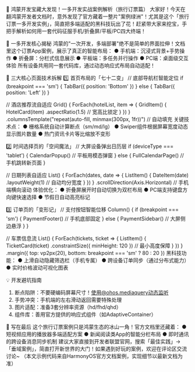 🌟 鸿蒙开发宝藏大发现！一多开发实战案例解析（旅行订票篇）
大家好！今天在翻鸿蒙开发者文档时，意外发现了官方藏着一整片"案例绿洲"！尤其是这个「旅行订票一多开发实例」，简直把多端适配的黑科技玩出了花！赶紧带大家来挖宝，手把手解析如何用一套代码征服手机/折叠屏/平板/PC四大终端！

🚀 一多开发核心揭秘
鸿蒙的"一次开发，多端部署"绝不是简单的界面拉伸！文档里这个订票App案例，展示了真正的智能布局：
● 手机端：沉浸式背景+手势操作
● 折叠屏：分栏式信息展示
● 平板端：多任务并行操作
● PC端：桌面级交互体验
所有设备共用同一套代码库，通过动态响应式布局自动适配！

🎯 三大核心页面技术拆解
1️⃣ 首页布局的「七十二变」
// 底部导航栏智能定位
if (breakpoint === 'sm') {
  TabBar({ position: 'Bottom' })
} else {
  TabBar({ position: 'Left' })
}

// 酒店推荐流自适应
Grid() {
  ForEach(hotelList, item => {
    GridItem() {
      HotelCard(item)
        .aspectRatio(1.5) // 宽高比锁定
    }
  })
}
.columnsTemplate("repeat(auto-fill, minmax(300px, 1fr))") // 自动填充
关键技术点：
● 栅格系统自动计算断点（sm/md/lg）
● Swiper组件根据屏幕宽度动态显示图片数量
● 热门资讯卡片等比缩放不变形

2️⃣ 时间选择页的「空间魔法」
// 大屏设备弹出日历层
if (deviceType === 'tablet') {
  CalendarPopup() // 平板用模态弹窗
} else {
  FullCalendarPage() // 手机跳转新页面
}

// 日期列表自适应
List() {
  ForEach(dates, date => {
    ListItem() {
      DateItem(date)
        .layoutWeight(1) // 自动均分宽度
    }
  })
}
.scrollDirection(Axis.Horizontal) // 手机端横向滚动
体验优化：
● 折叠屏展开时自动切换为双栏布局
● PC端支持键盘方向键快速选择
● 节假日自动高亮标记

3️⃣ 订单页的「变形记」
// 支付按钮智能位移
Column() {
  if (breakpoint === 'sm') {
    PaymentFooter() // 手机底部固定
  } else {
    PaymentSidebar() // 大屏侧边悬浮
  }
}

// 车票信息流
List() {
  ForEach(tickets, ticket => {
    ListItem() {
      TicketCard(ticket)
        .constraintSize({ minHeight: 120 }) // 最小高度保障
    }
  })
}
.margin({ 
  top: vp2px(20),
  bottom: breakpoint === 'sm' ? 80 : 20 
})
黑科技功能：
● 上滑自动隐藏筛选栏（手机专属）
● 跨设备订单同步（通过分布式能力）
● 实时价格波动可视化图表

💡 开发避坑指南
1. 断点陷阱：不要硬编码屏幕尺寸！使用@ohos.mediaquery动态监听
2. 手势冲突：手机端的左右滑动返回需要特殊处理
3. 图片适配：准备3套分辨率资源（hd/fhd/qhd）
4. 组件库：善用官方提供的响应式组件（如AdaptiveContainer）

🔮 写在最后
这个旅行订票案例只是鸿蒙生态的冰山一角！官方文档里还藏着：
● 短视频应用的播放器多端适配方案
● 新闻阅读类App的智能分栏布局
● 即时通讯的跨设备消息同步机制
建议大家直接到开发者联盟官网，搜索「最佳实践」→「垂域案例」，简直打开新世界的大门！如果遇到好玩的案例，欢迎在评论区交流讨论~ 
（本文示例代码来自HarmonyOS官方文档案例，实现细节以最新文档为准）